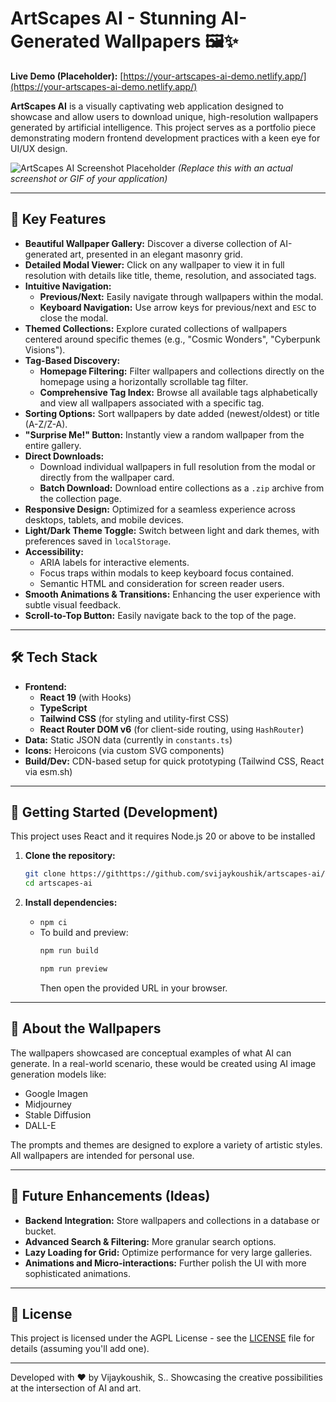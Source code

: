
# ArtScapes AI - Stunning AI-Generated Wallpapers 🖼️✨

**Live Demo (Placeholder):** [https://your-artscapes-ai-demo.netlify.app/](https://your-artscapes-ai-demo.netlify.app/) <!-- Replace with your actual demo link -->

**ArtScapes AI** is a visually captivating web application designed to showcase and allow users to download unique, high-resolution wallpapers generated by artificial intelligence. This project serves as a portfolio piece demonstrating modern frontend development practices with a keen eye for UI/UX design.

![ArtScapes AI Screenshot Placeholder](https://picsum.photos/seed/artscapesai_promo/1200/600?blur=2)
*(Replace this with an actual screenshot or GIF of your application)*

---

## 🌟 Key Features

*   **Beautiful Wallpaper Gallery:** Discover a diverse collection of AI-generated art, presented in an elegant masonry grid.
*   **Detailed Modal Viewer:** Click on any wallpaper to view it in full resolution with details like title, theme, resolution, and associated tags.
*   **Intuitive Navigation:**
    *   **Previous/Next:** Easily navigate through wallpapers within the modal.
    *   **Keyboard Navigation:** Use arrow keys for previous/next and `ESC` to close the modal.
*   **Themed Collections:** Explore curated collections of wallpapers centered around specific themes (e.g., "Cosmic Wonders", "Cyberpunk Visions").
*   **Tag-Based Discovery:**
    *   **Homepage Filtering:** Filter wallpapers and collections directly on the homepage using a horizontally scrollable tag filter.
    *   **Comprehensive Tag Index:** Browse all available tags alphabetically and view all wallpapers associated with a specific tag.
*   **Sorting Options:** Sort wallpapers by date added (newest/oldest) or title (A-Z/Z-A).
*   **"Surprise Me!" Button:** Instantly view a random wallpaper from the entire gallery.
*   **Direct Downloads:**
    *   Download individual wallpapers in full resolution from the modal or directly from the wallpaper card.
    *   **Batch Download:** Download entire collections as a `.zip` archive from the collection page.
*   **Responsive Design:** Optimized for a seamless experience across desktops, tablets, and mobile devices.
*   **Light/Dark Theme Toggle:** Switch between light and dark themes, with preferences saved in `localStorage`.
*   **Accessibility:**
    *   ARIA labels for interactive elements.
    *   Focus traps within modals to keep keyboard focus contained.
    *   Semantic HTML and consideration for screen reader users.
*   **Smooth Animations & Transitions:** Enhancing the user experience with subtle visual feedback.
*   **Scroll-to-Top Button:** Easily navigate back to the top of the page.

---

## 🛠️ Tech Stack

*   **Frontend:**
    *   **React 19** (with Hooks)
    *   **TypeScript**
    *   **Tailwind CSS** (for styling and utility-first CSS)
    *   **React Router DOM v6** (for client-side routing, using `HashRouter`)
*   **Data:** Static JSON data (currently in `constants.ts`)
*   **Icons:** Heroicons (via custom SVG components)
*   **Build/Dev:** CDN-based setup for quick prototyping (Tailwind CSS, React via esm.sh)

---

## 🚀 Getting Started (Development)

This project uses React and it requires Node.js 20 or above to be installed

1.  **Clone the repository:**
    ```bash
    git clone https://githttps://github.com/svijaykoushik/artscapes-ai/
    cd artscapes-ai
    ```

2.  **Install dependencies:**
    *   `npm ci`
    *   To build and preview:
        ```bash
        npm run build

        npm run preview
        ```
        Then open the provided URL in your browser.

---

## 🎨 About the Wallpapers

The wallpapers showcased are conceptual examples of what AI can generate. In a real-world scenario, these would be created using AI image generation models like:
*   Google Imagen
*   Midjourney
*   Stable Diffusion
*   DALL-E

The prompts and themes are designed to explore a variety of artistic styles. All wallpapers are intended for personal use.

---

## 🔮 Future Enhancements (Ideas)

*   **Backend Integration:** Store wallpapers and collections in a database or bucket.
*   **Advanced Search & Filtering:** More granular search options.
*   **Lazy Loading for Grid:** Optimize performance for very large galleries.
*   **Animations and Micro-interactions:** Further polish the UI with more sophisticated animations.

---

## 📄 License

This project is licensed under the AGPL License - see the [LICENSE](LICENSE) file for details (assuming you'll add one).

---

Developed with ❤️ by Vijaykoushik, S..
Showcasing the creative possibilities at the intersection of AI and art.
